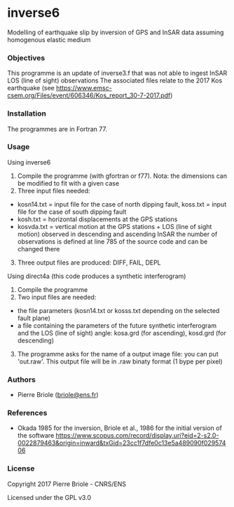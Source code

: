 # inverse6
Modelling of earthquake slip by inversion of GPS and InSAR data assuming homogenous elastic medium




### <a name="Objectives"></a>Objectives

This programme is an update of inverse3.f that was not able to ingest InSAR LOS (line of sight) observations
The associated files relate to the 2017 Kos earthquake (see https://www.emsc-csem.org/Files/event/606346/Kos_report_30-7-2017.pdf)


### <a name="installation"></a>Installation

The programmes are in Fortran 77. 


### <a name="Usage"></a>Usage

Using inverse6
1. Compile the programme (with gfortran or f77). Nota: the dimensions can be modified to fit with a given case
2. Three input files needed:
  - kosn14.txt = input file for the case of north dipping fault, koss.txt = input file for the case of south dipping fault
  - kosh.txt = horizontal displacements at the GPS stations
  - kosvda.txt = vertical motion at the GPS stations + LOS (line of sight motion) observed in descending and ascending InSAR
    the number of observations is defined at line 785 of the source code and can be changed there
3. Three output files are produced: DIFF, FAIL, DEPL

Using direct4a (this code produces a synthetic interferogram)
1. Compile the programme
2. Two input files are needed:
  - the file parameters (kosn14.txt or kosss.txt depending on the selected fault plane)
  - a file containing the parameters of the future synthetic interferogram and the LOS (line of sight) angle:
    kosa.grd (for ascending), kosd.grd (for descending)
3. The programme asks for the name of a output image file: you can put 'out.raw'. This output file will be in .raw binaty format
  (1 bype per pixel)


### <a name="authors"></a>Authors

* Pierre Briole (briole@ens.fr)


### <a name="references"></a>References

*  Okada 1985 for the inversion, Briole et al., 1986 for the initial version of the software https://www.scopus.com/record/display.uri?eid=2-s2.0-0022879463&origin=inward&txGid=23cc1f7dfe0c13e5a489090f02957406


### <a name="license"></a>License

Copyright 2017 Pierre Briole - CNRS/ENS

Licensed under the GPL v3.0
